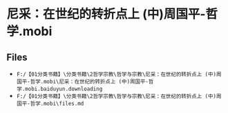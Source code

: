 # 尼采：在世纪的转折点上 (中)周国平-哲学.mobi

## Files

- `F:/【01分类书籍】\分类书籍\2哲学宗教\哲学与宗教\尼采：在世纪的转折点上 (中)周国平-哲学.mobi\尼采：在世纪的转折点上 (中)周国平-哲学.mobi.baiduyun.downloading`
- `F:/【01分类书籍】\分类书籍\2哲学宗教\哲学与宗教\尼采：在世纪的转折点上 (中)周国平-哲学.mobi\files.md`
